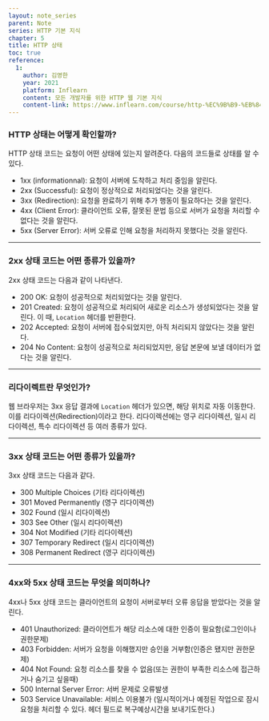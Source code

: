 ```yaml
---
layout: note_series
parent: Note
series: HTTP 기본 지식
chapter: 5
title: HTTP 상태
toc: true
reference:
  1:
    author: 김영한
    year: 2021
    platform: Inflearn
    content: 모든 개발자를 위한 HTTP 웹 기본 지식
    content-link: https://www.inflearn.com/course/http-%EC%9B%B9-%EB%84%A4%ED%8A%B8%EC%9B%8C%ED%81%AC
---
```

### HTTP 상태는 어떻게 확인할까?

HTTP 상태 코드는 요청이 어떤 상태에 있는지 알려준다. 다음의 코드들로 상태를 알 수 있다.

- 1xx (informationnal): 요청이 서버에 도착하고 처리 중임을 알린다.
- 2xx (Successful): 요청이 정상적으로 처리되었다는 것을 알린다.
- 3xx (Redirection): 요청을 완료하기 위해 추가 행동이 필요하다는 것을 알린다.
- 4xx (Client Error): 클라이언트 오류, 잘못된 문법 등으로 서버가 요청을 처리할 수 없다는 것을 알린다.
- 5xx (Server Error): 서버 오류로 인해 요청을 처리하지 못했다는 것을 알린다.

---

### 2xx 상태 코드는 어떤 종류가 있을까?

2xx 상태 코드는 다음과 같이 나타낸다.

- 200 OK: 요청이 성공적으로 처리되었다는 것을 알린다.
- 201 Created: 요청이 성공적으로 처리되어 새로운 리소스가 생성되었다는 것을 알린다. 이 때, `Location` 헤더를 반환한다.
- 202 Accepted: 요청이 서버에 접수되었지만, 아직 처리되지 않았다는 것을 알린다.
- 204 No Content: 요청이 성공적으로 처리되었지만, 응답 본문에 보낼 데이터가 없다는 것을 알린다.

---

### 리다이렉트란 무엇인가?

웹 브라우저는 3xx 응답 결과에 `Location` 헤더가 있으면, 해당 위치로 자동 이동한다. 이를 리다이렉션(Redirection)이라고 한다. 리다이렉션에는 영구 리다이렉션, 일시 리다이렉션, 특수 리다이렉션 등 여러 종류가 있다.

---

### 3xx 상태 코드는 어떤 종류가 있을까?

3xx 상태 코드는 다음과 같다.

- 300 Multiple Choices (기타 리다이렉션)
- 301 Moved Permanently (영구 리다이렉션)
- 302 Found (일시 리다이렉션)
- 303 See Other (일시 리다이렉션)
- 304 Not Modified (기타 리다이렉션)
- 307 Temporary Redirect (일시 리다이렉션)
- 308 Permanent Redirect (영구 리다이렉션)

---

### 4xx와 5xx 상태 코드는 무엇을 의미하나?

4xx나 5xx 상태 코드는 클라이언트의 요청이 서버로부터 오류 응답을 받았다는 것을 알린다.

- 401 Unauthorized: 클라이언트가 해당 리소스에 대한 인증이 필요함(로그인이나 권한문제)
- 403 Forbidden: 서버가 요청을 이해했지만 승인을 거부함(인증은 됐지만 권한문제)
- 404 Not Found: 요청 리소스를 찾을 수 없음(또는 권한이 부족한 리소스에 접근하거나 숨기고 싶을때)
- 500 Internal Server Error: 서버 문제로 오류발생
- 503 Service Unavailable: 서비스 이용불가  (일시적이거나 예정된 작업으로 잠시 요청을 처리할 수 있다. 헤더 필드로 복구예상시간을 보내기도한다.)